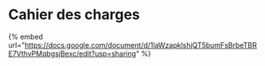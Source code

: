 # Cahier des charges

{% embed url="https://docs.google.com/document/d/1laWzapklshjQT5bumFsBrbeTBRE7VthvPMqbgsjBexc/edit?usp=sharing" %}
